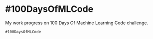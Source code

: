 # #100DaysOfMLCode
My work progress on 100 Days Of Machine Learning Code challenge.

`#100DaysOfMLCode`

